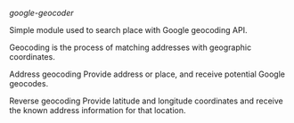 *google-geocoder*


Simple module used to search place with Google geocoding API.

Geocoding is the process of matching addresses with geographic coordinates.

Address geocoding
Provide address or place, and receive potential Google geocodes.

Reverse geocoding
Provide latitude and longitude coordinates and receive the known address information for that location.
